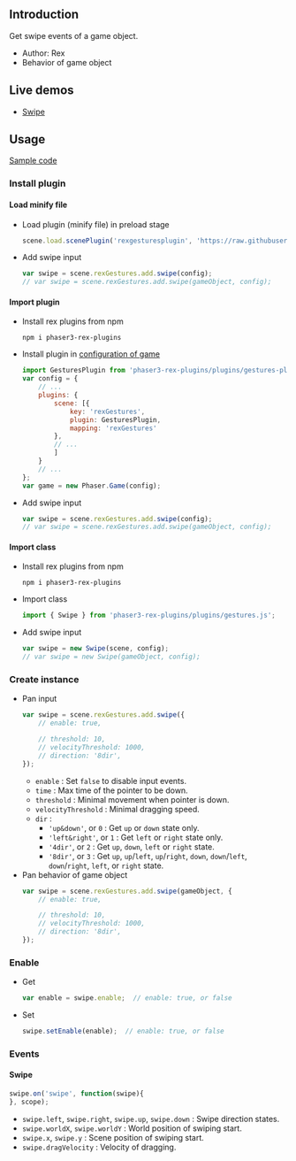 ## Introduction

Get swipe events of a game object.

- Author: Rex
- Behavior of game object

## Live demos

- [Swipe](https://codepen.io/rexrainbow/pen/joWZbw)

## Usage

[Sample code](https://github.com/rexrainbow/phaser3-rex-notes/tree/master/examples/gesture-swipe)

### Install plugin

#### Load minify file

- Load plugin (minify file) in preload stage
    ```javascript
    scene.load.scenePlugin('rexgesturesplugin', 'https://raw.githubusercontent.com/rexrainbow/phaser3-rex-notes/master/dist/rexgesturesplugin.min.js', 'rexGestures', 'rexGestures');
    ```
- Add swipe input
    ```javascript
    var swipe = scene.rexGestures.add.swipe(config);
    // var swipe = scene.rexGestures.add.swipe(gameObject, config);
    ```

#### Import plugin

- Install rex plugins from npm
    ```
    npm i phaser3-rex-plugins
    ```
- Install plugin in [configuration of game](game.md#configuration)
    ```javascript
    import GesturesPlugin from 'phaser3-rex-plugins/plugins/gestures-plugin.js';
    var config = {
        // ...
        plugins: {
            scene: [{
                key: 'rexGestures',
                plugin: GesturesPlugin,
                mapping: 'rexGestures'
            },
            // ...
            ]
        }
        // ...
    };
    var game = new Phaser.Game(config);
    ```
- Add swipe input
    ```javascript
    var swipe = scene.rexGestures.add.swipe(config);
    // var swipe = scene.rexGestures.add.swipe(gameObject, config);
    ```

#### Import class

- Install rex plugins from npm
    ```
    npm i phaser3-rex-plugins
    ```
- Import class
    ```javascript
    import { Swipe } from 'phaser3-rex-plugins/plugins/gestures.js';
    ```
- Add swipe input
    ```javascript
    var swipe = new Swipe(scene, config);
    // var swipe = new Swipe(gameObject, config);
    ```

### Create instance

- Pan input
    ```javascript
    var swipe = scene.rexGestures.add.swipe({
        // enable: true,
    
        // threshold: 10,
        // velocityThreshold: 1000,
        // direction: '8dir',
    });
    ```
    - `enable` : Set `false` to disable input events.
    - `time` : Max time of the pointer to be down.
    - `threshold` : Minimal movement when pointer is down.
    - `velocityThreshold` : Minimal dragging speed.
    - `dir` : 
        - `'up&down'`, or `0` : Get `up` or `down` state only.
        - `'left&right'`, or `1` : Get `left` or `right` state only.
        - `'4dir'`, or `2` : Get `up`, `down`, `left` or `right` state.
        - `'8dir'`, or `3` : Get `up`, `up`/`left`, `up`/`right`, `down`, `down`/`left`, `down`/`right`, `left`, or `right` state.
- Pan behavior of game object
    ```javascript
    var swipe = scene.rexGestures.add.swipe(gameObject, {
        // enable: true,
    
        // threshold: 10,
        // velocityThreshold: 1000,
        // direction: '8dir',
    });
    ```

### Enable

- Get
    ```javascript
    var enable = swipe.enable;  // enable: true, or false
    ```
- Set
    ```javascript
    swipe.setEnable(enable);  // enable: true, or false
    ```

### Events

#### Swipe

```javascript
swipe.on('swipe', function(swipe){
}, scope);
```

- `swipe.left`, `swipe.right`, `swipe.up`, `swipe.down` : Swipe direction states.
- `swipe.worldX`, `swipe.worldY` : World position of swiping start.
- `swipe.x`, `swipe.y` : Scene position of swiping start.
- `swipe.dragVelocity` : Velocity of dragging.
